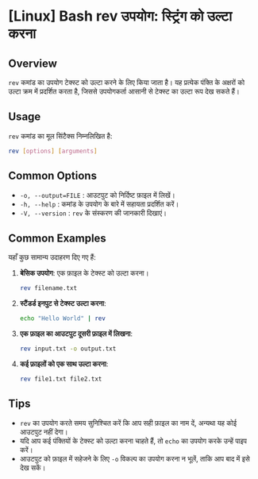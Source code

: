 # [Linux] Bash rev उपयोग: स्ट्रिंग को उल्टा करना

## Overview
`rev` कमांड का उपयोग टेक्स्ट को उल्टा करने के लिए किया जाता है। यह प्रत्येक पंक्ति के अक्षरों को उल्टा क्रम में प्रदर्शित करता है, जिससे उपयोगकर्ता आसानी से टेक्स्ट का उल्टा रूप देख सकते हैं।

## Usage
`rev` कमांड का मूल सिंटैक्स निम्नलिखित है:

```bash
rev [options] [arguments]
```

## Common Options
- `-o, --output=FILE` : आउटपुट को निर्दिष्ट फ़ाइल में लिखें।
- `-h, --help` : कमांड के उपयोग के बारे में सहायता प्रदर्शित करें।
- `-V, --version` : `rev` के संस्करण की जानकारी दिखाएं।

## Common Examples
यहाँ कुछ सामान्य उदाहरण दिए गए हैं:

1. **बेसिक उपयोग**: एक फ़ाइल के टेक्स्ट को उल्टा करना।
   ```bash
   rev filename.txt
   ```

2. **स्टैंडर्ड इनपुट से टेक्स्ट उल्टा करना**:
   ```bash
   echo "Hello World" | rev
   ```

3. **एक फ़ाइल का आउटपुट दूसरी फ़ाइल में लिखना**:
   ```bash
   rev input.txt -o output.txt
   ```

4. **कई फ़ाइलों को एक साथ उल्टा करना**:
   ```bash
   rev file1.txt file2.txt
   ```

## Tips
- `rev` का उपयोग करते समय सुनिश्चित करें कि आप सही फ़ाइल का नाम दें, अन्यथा यह कोई आउटपुट नहीं देगा।
- यदि आप कई पंक्तियों के टेक्स्ट को उल्टा करना चाहते हैं, तो `echo` का उपयोग करके उन्हें पाइप करें।
- आउटपुट को फ़ाइल में सहेजने के लिए `-o` विकल्प का उपयोग करना न भूलें, ताकि आप बाद में इसे देख सकें।